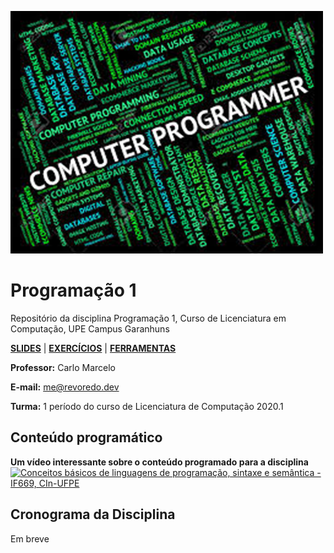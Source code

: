 ![Programação 1](https://github.com/cmrevoredo/upe-lc-lp1/blob/master/titulo.png?raw=true)
# Programação 1
Repositório da disciplina Programação 1, Curso de Licenciatura em Computação, UPE Campus Garanhuns

[**SLIDES**](https://github.com/cmrevoredo/upe-lc-lp1/tree/master/slides)  |  [**EXERCÍCIOS**](https://github.com/cmrevoredo/upe-lc-lp1/tree/master/exercises)  |  [**FERRAMENTAS**](https://github.com/cmrevoredo/upe-lc-lp1/tree/master/tools)

**Professor:** Carlo Marcelo

**E-mail:** me@revoredo.dev

**Turma:** 1 período do curso de Licenciatura de Computação 2020.1

## Conteúdo programático

**Um vídeo interessante sobre o conteúdo programado para a disciplina**
[![Conceitos básicos de linguagens de programação, sintaxe e semântica - IF669, CIn-UFPE](http://img.youtube.com/vi/6ZdmOpbf9XQ/0.jpg)](http://www.youtube.com/watch?v=6ZdmOpbf9XQ "Conceitos básicos de linguagens de programação, sintaxe e semântica - IF669, CIn-UFPE")

## Cronograma da Disciplina

Em breve

